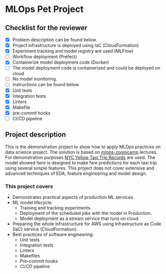 # MLOps Pet Project

## Checklist for the reviewer

- [x] Problem description can be found below.
- [x] Project infrastructure is deployed using IaC (CloudFormation)
- [x] Experiment tracking and model registry are used (MLFlow)
- [ ] Workflow deployment (Prefect)
- [x] Containerize model deployment code (Docker)
- [ ] The model deployment code is containerized and could be deployed on cloud
- [ ] No model monitoring.
- [ ] Instructions can be found below.
- [x] Unit tests
- [x] Integration tests
- [x] Linters
- [x] Makefile
- [x] pre-commit hooks
- [ ] CI/CD pipeline

## Project description

This is the demonstration project to show how to apply MLOps practices on data science project.
The solution is based on [mlops-zoomcamp](https://github.com/DataTalksClub/mlops-zoomcamp) lectures.
For demonstration purposes [NYC Yellow Taxi Trip Records](https://www1.nyc.gov/site/tlc/about/tlc-trip-record-data.page)
are used. The model showed here is designed to make fare predictions for each taxi trip using
several simple features. This project does not cover extensive and advanced techniques of EDA, feature engineering
and model design.

### This project covers
* Demonstrates practical aspects of production ML services.
* ML model lifecycle:
  * Training and tracking experiments.
  * Deployment of the scheduled jobs with the model in Production.
  * Model deployment as a stream service that runs on cloud
* Preparing the whole infrastructure for AWS using Infrastructure as Code (IaC) service (CloudFormation).
* Best practices of software engineering:
  * Unit tests
  * Integration tests
  * Linters
  * Makefiles
  * Pre-commit hooks
  * CI/CD pipeline


